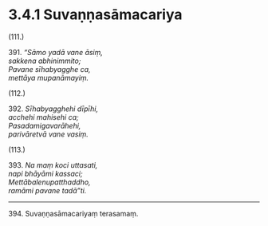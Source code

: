 

# 3.4.1 Suvaṇṇasāmacariya




(111.)

391\. _“Sāmo yadā vane āsiṃ,_  
_sakkena abhinimmito;_  
_Pavane sīhabyagghe ca,_  
_mettāya mupanāmayiṃ._  


(112.)

392\. _Sīhabyagghehi dīpīhi,_  
_acchehi mahisehi ca;_  
_Pasadamigavarāhehi,_  
_parivāretvā vane vasiṃ._  


(113.)

393\. _Na maṃ koci uttasati,_  
_napi bhāyāmi kassaci;_  
_Mettābalenupatthaddho,_  
_ramāmi pavane tadā”ti._  


---

394\. Suvaṇṇasāmacariyaṃ terasamaṃ.





